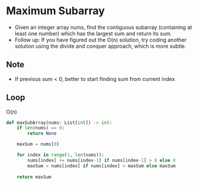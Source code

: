 # Maximum Subarray
- Given an integer array nums, find the contiguous subarray (containing at least one number) which has the largest sum and return its sum.
- Follow up: If you have figured out the O(n) solution, try coding another solution using the divide and conquer approach, which is more subtle.


## Note
- If previous sum < 0, better to start finding sum from current index

## Loop
O(n)
```python
def maxSubArray(nums: List[int]) -> int:
    if len(nums) == 0:
        return None

    maxSum = nums[0]

    for index in range(1, len(nums)):
        nums[index] += nums[index-1] if nums[index-1] > 0 else 0
        maxSum = nums[index] if nums[index] > maxSum else maxSum
        
    return maxSum
```
